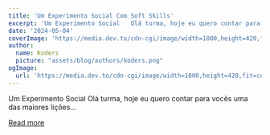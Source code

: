 ```yaml
---
title: 'Um Experimento Social Com Soft Skills'
excerpt: 'Um Experimento Social   Olá turma, hoje eu quero contar para vocês uma das maiores lições...'
date: '2024-05-04'
coverImage: 'https://media.dev.to/cdn-cgi/image/width=1000,height=420,fit=cover,gravity=auto,format=auto/https%3A%2F%2Fdev-to-uploads.s3.amazonaws.com%2Fuploads%2Farticles%2Fgf56kag32xtr7fsyhfvr.png'
author:
  name: Koders
  picture: "assets/blog/authors/koders.png"
ogImage:
  url: 'https://media.dev.to/cdn-cgi/image/width=1000,height=420,fit=cover,gravity=auto,format=auto/https%3A%2F%2Fdev-to-uploads.s3.amazonaws.com%2Fuploads%2Farticles%2Fgf56kag32xtr7fsyhfvr.png'
---
```


Um Experimento Social   Olá turma, hoje eu quero contar para vocês uma das maiores lições...

[Read more](https://dev.to/andrel/um-experimento-social-com-soft-skills-328f)
